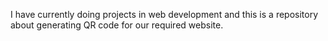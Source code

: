 I have currently doing projects in web development and this is a repository about generating QR code for our required website.
